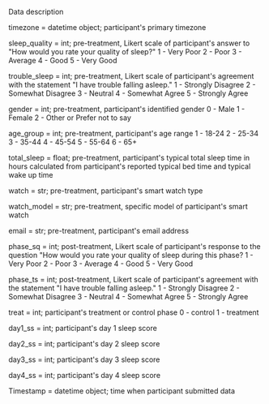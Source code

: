 Data description

timezone = datetime object; participant's primary timezone

sleep_quality = int; pre-treatment, Likert scale of participant's answer to "How would you rate your quality of sleep?"
	1 - Very Poor
	2 - Poor
	3 - Average
	4 - Good
	5 - Very Good

trouble_sleep = int; pre-treatment, Likert scale of participant's agreement with the statement "I have trouble falling asleep."
	1 - Strongly Disagree
	2 - Somewhat Disagree
	3 - Neutral
	4 - Somewhat Agree
	5 - Strongly Agree

gender = int; pre-treatment, participant's identified gender
	0 - Male
	1 - Female
	2 - Other or Prefer not to say

age_group = int; pre-treatment, participant's age range
	1 - 18-24
	2 - 25-34
	3 - 35-44
	4 - 45-54
	5 - 55-64
	6 - 65+

total_sleep = float; pre-treatment, participant's typical total sleep time in hours calculated from participant's reported typical bed time and typical wake up time

watch = str; pre-treatment, participant's smart watch type

watch_model = str; pre-treatment, specific model of participant's smart watch

email = str; pre-treatment, participant's email address

phase_sq = int; post-treatment, Likert scale of participant's response to the question "How would you rate your quality of sleep during this phase?
	1 - Very Poor
	2 - Poor
	3 - Average
	4 - Good
	5 - Very Good

phase_ts = int; post-treatment, Likert scale of participant's agreement with the statement "I have trouble falling asleep."
	1 - Strongly Disagree
	2 - Somewhat Disagree
	3 - Neutral
	4 - Somewhat Agree
	5 - Strongly Agree

treat = int; participant's treatment or control phase
	0 - control
	1 - treatment

day1_ss = int; participant's day 1 sleep score

day2_ss = int; participant's day 2 sleep score

day3_ss = int; participant's day 3 sleep score

day4_ss = int; participant's day 4 sleep score

Timestamp = datetime object; time when participant submitted data